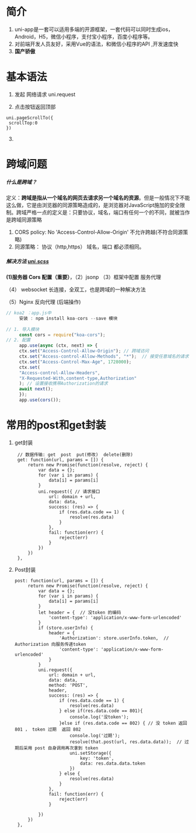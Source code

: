 # 简介

1. uni-app是一套可以适用多端的开源框架，一套代码可以同时生成ios，Android，H5，微信小程序，支付宝小程序，百度小程序等。
2. 对前端开发人员友好，采用Vue的语法，和微信小程序的API ,开发速度快
3.  **国产骄傲**

# 基本语法

1. 发起 网络请求   uni.request 

2.  点击按钮返回顶部 

   ``` vue
   uni.pageScrollTo({
   	scrollTop:0
   })
   ```

3. 

# 跨域问题

##### 什么是跨域？

​	定义：**跨域是指从一个域名的网页去请求另一个域名的资源**。但是一般情况下不能这么做，它是由浏览器的同源策略造成的，是浏览器对JavaScript施加的安全限制。跨域严格一点的定义是：只要协议，域名，端口有任何一个的不同，就被当作是跨域同源策略

1.  CORS policy: No 'Access-Control-Allow-Origin'  不允许跨越(不符合同源策略)
2. 同源策略： 协议（http,https） 域名，端口 都必须相同。

##### 解决方法   [uni.scss](F:\Hbuilder项目\Sale\uni.scss) 

 **(1)服务器 Cors 配置（重要）**，（2）jsonp （3）框架中配置 服务代理

（4） websocket 长连接，全双工，也是跨域的一种解决方法

（5）Nginx 反向代理   (后端操作)

``` js
// koa2 ：app.js中 
     安装 : npm install koa-cors --save 模块
	 
// 1. 导入模块
     const cors = require("koa-cors");
// 2. 配置
     app.use(async (ctx, next) => {
     ctx.set("Access-Control-Allow-Origin"); // 跨域访问
     ctx.set("Access-control-Allow-Methods", "*");  // 接受任意域名的请求
     ctx.set("Access-Control-Max-Age", 1728000);
     ctx.set(
     "Access-control-Allow-Headers",
     "X-Requested-With,content-type,Authorization"
     ); // 设置接收携带Authorization的请求
     await next();
     }); 
     app.use(cors());
```

# 常用的post和get封装

1. get封装

   ``` 
   	// 数据传输: get  post  put(修改)  delete(删除)
   	get: function(url, params = []) {
   		return new Promise(function(resolve, reject) {
   			var data = {};
   			for (var i in params) {
   				data[i] = params[i]
   			}
   			uni.request({ // 请求接口
   				url: domain + url,
   				data: data,
   				success: (res) => {
   					if (res.data.code == 1) {
   						resolve(res.data)
   					}
   				},
   				fail: function(err) {
   					reject(err)
   				}
   			})
   		})
   	},
   ```

2. Post封装

   ``` 
   post: function(url, params = []) {
   		return new Promise(function(resolve, reject) {
   			var data = {};
   			for (var i in params) {
   				data[i] = params[i]
   			}
   			let header = {  // 没token 的编码
   				'content-type': 'application/x-www-form-urlencoded'
   			}
   			if (store.userInfo) {
   				header = {
   					'Authorization': store.userInfo.token,  // Authorization 向服务传递token 
   					'content-type': 'application/x-www-form-urlencoded'
   				}
   			}
   			uni.request({
   				url: domain + url,
   				data: data,
   				method: 'POST',
   				header,
   				success: (res) => {
   					if (res.data.code == 1) {
   						resolve(res.data)
   					} else if(res.data.code == 801){
   						console.log('没token');
   					}else if (res.data.code == 802) { // 没 token 返回 801 ， token 过期  返回 802
   					    console.log('过期');
   						resolve(that.post(url, res.data.data));  // 过期后采用 post 自身调用再次拿到 token
   						uni.setStorage({
   							key: 'token',
   							data: res.data.data.token
   						})
   					} else {
   						resolve(res.data)
   					}
   				},
   				fail: function(err) {
   					reject(err)
   				}
   
   			})
   		})
   	},
   ```

   

 

